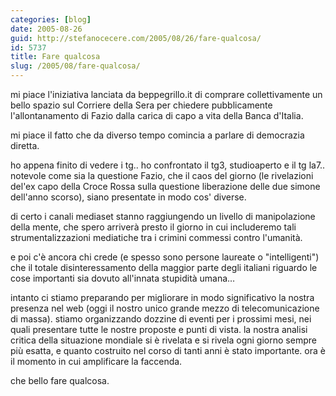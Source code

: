```yaml
---
categories: [blog]
date: 2005-08-26
guid: http://stefanocecere.com/2005/08/26/fare-qualcosa/
id: 5737
title: Fare qualcosa
slug: /2005/08/fare-qualcosa/
---
```


mi piace l'iniziativa lanciata da beppegrillo.it di comprare collettivamente un bello spazio sul Corriere della Sera per chiedere pubblicamente l'allontanamento di Fazio dalla carica di capo a vita della Banca d'Italia.

mi piace il fatto che da diverso tempo comincia a parlare di democrazia diretta.

ho appena finito di vedere i tg.. ho confrontato il tg3, studioaperto e il tg la7.. notevole come sia la questione Fazio, che il caos del giorno (le rivelazioni del'ex capo della Croce Rossa sulla questione liberazione delle due simone dell'anno scorso), siano presentate in modo cos' diverse.

di certo i canali mediaset stanno raggiungendo un livello di manipolazione della mente, che spero arriverà presto il giorno in cui includeremo tali strumentalizzazioni mediatiche tra i crimini commessi contro l'umanità.

e poi c'è ancora chi crede (e spesso sono persone laureate o "intelligenti") che il totale disinteressamento della maggior parte degli italiani riguardo le cose importanti sia dovuto all'innata stupidità umana…

intanto ci stiamo preparando per migliorare in modo significativo la nostra presenza nel web (oggi il nostro unico grande mezzo di telecomunicazione di massa). stiamo organizzando dozzine di eventi per i prossimi mesi, nei quali presentare tutte le nostre proposte e punti di vista. la nostra analisi critica della situazione mondiale si è rivelata e si rivela ogni giorno sempre più esatta, e quanto costruito nel corso di tanti anni è stato importante. ora è il momento in cui amplificare la faccenda.

che bello fare qualcosa.